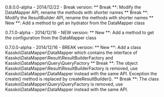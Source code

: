0.8.0.0-alpha - 2014/12/22 - Break version:
** Break **: Modify the DataMapper API, rename the methods with shorter names
** Break **: Modify the ResultBuilder API, rename the methods with shorter names
** New **: Add a method to get an hydrator from the DataMapper class

0.7.1.0-alpha - 2014/12/16 - NEW version:
** New **: Add a method to get the configuration from the DataMapper class

0.7.0.0-alpha - 2014/12/16 - BREAK version:
** New **: Add a class Kassko\DataMapper\DataMapper which contains the interface of Kassko\DataMapper\Result\ResultBuilderFactory and Kassko\DataMapper\Query\QueryFactory
** Break **: The object Kassko\DataMapper\Result\ResultBuilderFactory is removed, use Kassko\DataMapper\DataMapper instead with the same API. Exception the create() method is replaced by createResultBuilder().
** Break **: The class Kassko\DataMapper\Query\QueryFactory is removed, use Kassko\DataMapper\DataMapper instead with the same API.